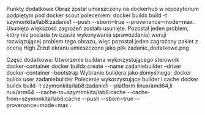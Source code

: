 Punkty dodatkowe
Obraz został umieszczony na dockerhub w repozytorium podpiętym pod docker scout poleceniem:
docker buildx build -t szymonkita/lab8:zadanie1 --push --sbom=true --provenance=mode=max .
Usunięto większość zagrożeń zostało usunięte. Pozostał jeden problem, który nie posiada (w czasie wykonywania sprawozdania) wersji rozwiązującej problem tego obrazu, więc pozostał jeden zagrożony pakiet z oceną High
Zrzut ekranu umieszczono jako plik zadanie_dodatkowe.png

Część dodatkowa:
Utworzenie buildera wykorzystującego sterownik docker-container
docker buildx create --name zadaniebuilder –driver docker-container –bootstrap
Wybranie buildera jako domyślnego:
docker buildx user zadaniebuilder
Polecenie wykorzystujące builder i cache
docker buildx build -t szymonkita/lab8:zadanie1 --platform linux/amd64,li
nux/arm64 --cache-to=szymonkita/lab8:cache --cache-from=szymonkita/lab8:cache --push --sbom=true --provenance=mode=max .
